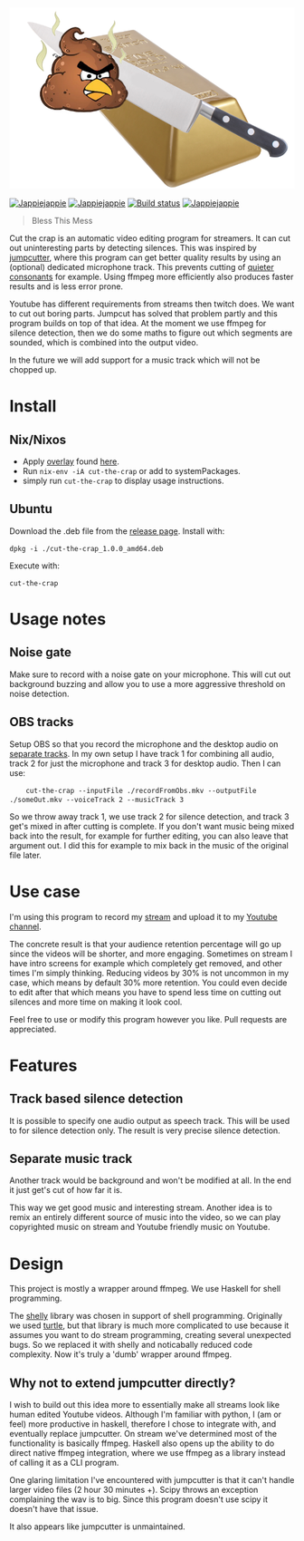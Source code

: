 ![logo](doc/logo.png)

[![Jappiejappie](https://img.shields.io/badge/twitch.tv-jappiejappie-purple?logo=twitch)](https://www.twitch.tv/jappiejappie)
[![Jappiejappie](https://img.shields.io/badge/Youtube-jappieklooster-red?logo=Youtube)](https://www.Youtube.com/channel/UCQxmXSQEYyCeBC6urMWRPVw)
[![Build status](https://img.shields.io/travis/jappeace/cut-the-crap)](https://travis-ci.org/jappeace/cut-the-crap/builds/)
[![Jappiejappie](https://img.shields.io/badge/discord-jappiejappie-black?logo=discord)](https://discord.gg/Hp4agqy)

> Bless This Mess

Cut the crap is an automatic video editing program for streamers.
It can cut out uninteresting parts by detecting silences.
This was inspired by [jumpcutter](https://github.com/carykh/jumpcutter),
where this program can get better quality results
by using an (optional) dedicated microphone track.
This prevents cutting of [quieter consonants](https://youtu.be/DQ8orIurGxw?t=675)
for example.
Using ffmpeg more efficiently also produces faster results and
is less error prone.

Youtube has different requirements from streams then twitch does.
We want to cut out boring parts.
Jumpcut has solved that problem partly and this program
builds on top of that idea.
At the moment we use ffmpeg for silence detection, 
then we do some maths to figure out which segments are sounded,
which is combined into the output video.

In the future we will add support for a music track
which will not be chopped up.

# Install

## Nix/Nixos
+ Apply [overlay](https://nixos.wiki/wiki/Overlays) found [here](https://github.com/jappeace/cut-the-crap/tree/master/overlay).
+ Run `nix-env -iA cut-the-crap` or add to systemPackages.
+ simply run `cut-the-crap` to display usage instructions.

## Ubuntu
Download the .deb file from the [release page](https://github.com/jappeace/cut-the-crap/releases).
Install with:

```shell
dpkg -i ./cut-the-crap_1.0.0_amd64.deb 
```

Execute with:
```shell
cut-the-crap
```
# Usage notes

## Noise gate
Make sure to record with a noise gate on your microphone.
This will cut out background buzzing and allow you to use a more aggressive
threshold on noise detection.

## OBS tracks

Setup OBS so that you record the microphone and the desktop audio
on [separate tracks](https://obsproject.com/forum/resources/obs-studio-high-quality-recording-and-multiple-audio-tracks.221/).
In my own setup I have track 1 for combining all audio, track 2 for just the microphone and track 3 for desktop audio.
Then I can use:

```shell
    cut-the-crap --inputFile ./recordFromObs.mkv --outputFile ./someOut.mkv --voiceTrack 2 --musicTrack 3
```

So we throw away track 1, we use track 2 for silence detection, and track 3 get's mixed in after cutting is complete.
If you don't want music being mixed back into the result,
for example for further editing,
you can also leave that argument out.
I did this for example to mix back in the music of the original file later.

# Use case
I'm using this program to record my [stream](https://www.twitch.tv/jappiejappie)
and upload it to my
[Youtube channel](https://www.Youtube.com/channel/UCQxmXSQEYyCeBC6urMWRPVw).

The concrete result is that your audience retention percentage will go up since the videos
will be shorter, and more engaging.
Sometimes on stream I have intro screens for example which completely get removed,
and other times I'm simply thinking.
Reducing videos by 30% is not uncommon in my case, which means by default
30% more retention.
You could even decide to edit after that which means you have to spend less time
on cutting out silences and more time on making it look cool.

Feel free to use or modify this program however you like.
Pull requests are appreciated.

# Features

## Track based silence detection
It is possible to specify one audio output as speech track.
This will be used to for silence detection only.
The result is very precise silence detection.

## Separate music track
Another track would be background and won't be modified at all.
In the end it just get's cut of how far it is.

This way we get good music and interesting stream.
Another idea is to remix an entirely different source of music
into the video, so we can play copyrighted music on stream
and Youtube friendly music on Youtube.

# Design
This project is mostly a wrapper around ffmpeg.
We use Haskell for shell programming.

The [shelly](http://hackage.haskell.org/package/shelly) library was chosen in support of shell programming.
Originally we used [turtle](http://hackage.haskell.org/package/turtle),
but that library is much more complicated to use because it assumes you
want to do stream programming,
creating several unexpected bugs.
So we replaced it with shelly and noticabally reduced code complexity.
Now it's truly a 'dumb' wrapper around ffmpeg.

## Why not to extend jumpcutter directly?
I wish to build out this idea more to essentially
make all streams look like human edited Youtube videos.
Although I'm familiar with python,
I (am or feel) more productive in haskell,
therefore I chose to integrate with,
and eventually replace jumpcutter.
On stream we've determined most of the functionality is basically
ffmpeg.
Haskell also opens up the ability to do direct native ffmpeg
integration,
where we use ffmpeg as a library instead of calling it as a CLI
program.

One glaring limitation I've encountered with jumpcutter is that
it can't handle larger video files (2 hour 30 minutes +).
Scipy throws an exception complaining the wav is to big.
Since this program doesn't use scipy it doesn't have that issue.

It also appears like jumpcutter is unmaintained.
